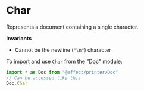 # Char

Represents a document containing a single character.

**Invariants**

- Cannot be the newline (`"\n"`) character

To import and use `Char` from the "Doc" module:

```ts
import * as Doc from "@effect/printer/Doc"
// Can be accessed like this
Doc.Char
```
